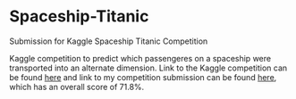 # Spaceship-Titanic
Submission for Kaggle Spaceship Titanic Competition

Kaggle competition to predict which passengeres on a spaceship were transported into an alternate dimension. Link to the Kaggle competition can be found [here](https://www.kaggle.com/competitions/spaceship-titanic) and link to my competition submission can be found [here](https://www.kaggle.com/code/johnmcmorrow/space-titanic-notebook-jm?scriptVersionId=107703752), which has an overall score of 71.8%.
